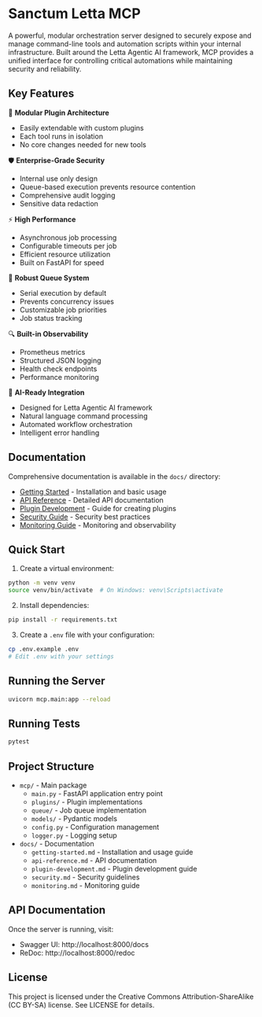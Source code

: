 # Sanctum Letta MCP

A powerful, modular orchestration server designed to securely expose and manage command-line tools and automation scripts within your internal infrastructure. Built around the Letta Agentic AI framework, MCP provides a unified interface for controlling critical automations while maintaining security and reliability.

## Key Features

🚀 **Modular Plugin Architecture**
- Easily extendable with custom plugins
- Each tool runs in isolation
- No core changes needed for new tools

🛡️ **Enterprise-Grade Security**
- Internal use only design
- Queue-based execution prevents resource contention
- Comprehensive audit logging
- Sensitive data redaction

⚡ **High Performance**
- Asynchronous job processing
- Configurable timeouts per job
- Efficient resource utilization
- Built on FastAPI for speed

🔄 **Robust Queue System**
- Serial execution by default
- Prevents concurrency issues
- Customizable job priorities
- Job status tracking

🔍 **Built-in Observability**
- Prometheus metrics
- Structured JSON logging
- Health check endpoints
- Performance monitoring

🤖 **AI-Ready Integration**
- Designed for Letta Agentic AI framework
- Natural language command processing
- Automated workflow orchestration
- Intelligent error handling

## Documentation

Comprehensive documentation is available in the `docs/` directory:

- [Getting Started](docs/getting-started.md) - Installation and basic usage
- [API Reference](docs/api-reference.md) - Detailed API documentation
- [Plugin Development](docs/plugin-development.md) - Guide for creating plugins
- [Security Guide](docs/security.md) - Security best practices
- [Monitoring Guide](docs/monitoring.md) - Monitoring and observability

## Quick Start

1. Create a virtual environment:
```bash
python -m venv venv
source venv/bin/activate  # On Windows: venv\Scripts\activate
```

2. Install dependencies:
```bash
pip install -r requirements.txt
```

3. Create a `.env` file with your configuration:
```bash
cp .env.example .env
# Edit .env with your settings
```

## Running the Server

```bash
uvicorn mcp.main:app --reload
```

## Running Tests

```bash
pytest
```

## Project Structure

- `mcp/` - Main package
  - `main.py` - FastAPI application entry point
  - `plugins/` - Plugin implementations
  - `queue/` - Job queue implementation
  - `models/` - Pydantic models
  - `config.py` - Configuration management
  - `logger.py` - Logging setup
- `docs/` - Documentation
  - `getting-started.md` - Installation and usage guide
  - `api-reference.md` - API documentation
  - `plugin-development.md` - Plugin development guide
  - `security.md` - Security guidelines
  - `monitoring.md` - Monitoring guide

## API Documentation

Once the server is running, visit:
- Swagger UI: http://localhost:8000/docs
- ReDoc: http://localhost:8000/redoc 

## License

This project is licensed under the Creative Commons Attribution-ShareAlike (CC BY-SA) license. See LICENSE for details. 
